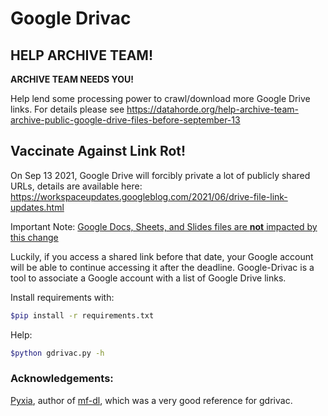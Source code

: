 # Google Drivac

## HELP ARCHIVE TEAM!
**ARCHIVE TEAM NEEDS YOU!**

Help lend some processing power to crawl/download more Google Drive links.
For details please see https://datahorde.org/help-archive-team-archive-public-google-drive-files-before-september-13

## Vaccinate Against Link Rot!
On Sep 13 2021, Google Drive will forcibly private a lot of publicly shared URLs, details are available here:
https://workspaceupdates.googleblog.com/2021/06/drive-file-link-updates.html

Important Note: [Google Docs, Sheets, and Slides files are **not** impacted by this change](https://support.google.com/a/answer/10685032)

Luckily, if you access a shared link before that date, your Google account will be able to continue accessing it after the deadline. Google-Drivac is a tool to associate a Google account with a list of Google Drive links.

Install requirements with:
```bash
$pip install -r requirements.txt
```
Help:
```bash
$python gdrivac.py -h
```

### Acknowledgements:
[Pyxia](https://github.com/Pyxia-Code), author of [mf-dl](https://gitgud.io/Pyxia/mf-dl/-/blob/master/mfdl.py), which was a very good reference for gdrivac.
